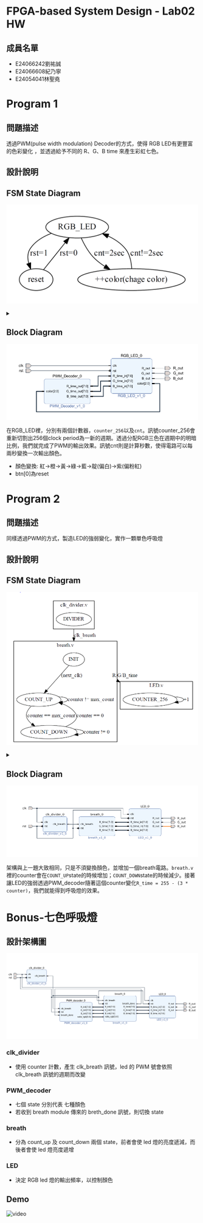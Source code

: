 # FPGA-based System Design - Lab02 HW

## 成員名單
* E24066242劉祐誠
* E24066608紀乃寧
* E24054041林聖堯

# Program 1
## 問題描述
透過PWM(pulse width modulation) Decoder的方式，使得 RGB LED有更豐富的色彩變化 ，並透過給予不同的 R、G、B time 來產生彩虹七色。
## 設計說明
## FSM State Diagram

![FSM](./program1/img/FSM.PNG)
<details>
<summary></summary>

<a href=https://graphviz.readthedocs.io/en/stable/examples.html>tutorial</a><br>
code:<br>

```python
from graphviz import Digraph
g = Digraph('G', filename='fsm.png')
g.node("RGB_LED","RGB_LED")
g.node("reset","reset")
g.node("++color","++color(chage color)")
g.edge("RGB_LED","++color",label="cnt=2sec")
g.edge("++color","RGB_LED",label="cnt!=2sec")
g.edge("RGB_LED","reset",label="rst=1")
g.edge("reset","RGB_LED",label="rst=0")
g.view()
```
</details>

## Block Diagram
![Block_Diagram](./program1/img/block_diagram.PNG)

在RGB_LED裡，分別有兩個計數器，`counter_256`以及`cnt`。訊號counter_256會重新切割出256個clock period為一新的週期。透過分配RGB三色在週期中的明暗比例，我們就完成了PWM的輸出效果。訊號cnt則是計算秒數，使得電路可以每兩秒變換一次輸出顏色。
* 顏色變換: 紅->橙->黃->綠->藍->靛(偏白)->紫(偏粉紅)
* btn[0]為reset

# Program 2
## 問題描述
同樣透過PWM的方式，製造LED的強弱變化，實作一顆單色呼吸燈

## 設計說明
## FSM State Diagram
![FSM](./program2/image/FSM.PNG)
<details>
<summary></summary>

code:<br>

```python
from graphviz import Digraph
g = Digraph('G', filename='fsm.png')
g.attr(compound='true')
with g.subgraph(name='cluster_breath') as b:
	b.node("INIT","INIT")
	b.node("COUNT_UP","COUNT_UP")
	b.node("COUNT_DOWN","COUNT_DOWN")
	b.edge("INIT","COUNT_UP",label="(next_clk)")
	b.edge("COUNT_UP","COUNT_DOWN",label="counter == max_count")
	b.edge("COUNT_UP","COUNT_UP",label="counter != max_count")
	b.edge("COUNT_DOWN","COUNT_UP",label="counter == 0")
	b.edge("COUNT_DOWN","COUNT_DOWN",label="counter != 0")
	b.attr(label='breath.v')

with g.subgraph(name='cluster_divider') as d:
	d.node("INIT2","DIVIDER")
	d.attr(label="clk_divider.v")


with g.subgraph(name="cluster_LED") as l:
	l.node("COUNTER","COUNTER_256")
	l.edge("COUNTER","COUNTER",label="+1")
	l.attr(label="LED.v")


g.edge("INIT","COUNTER",ltail="cluster_breath",lhead="cluster_LED",label="R/G/B_time")
g.edge("INIT2","INIT",ltail="cluster_divider",lhead="cluster_breath",label="clk_breath")
g.view()
```
</details>

## Block Diagram
![Block_Diagram](./program2/image/pg2_arch.png)

架構與上一題大致相同，只是不須變換顏色，並增加一個breath電路。`breath.v`裡的counter會在`COUNT_UP`state的時候增加；`COUNT_DOWN`state的時候減少。接著讓LED的強弱透過PWM_decoder隨著這個counter變化`R_time = 255 - (3 * counter)`，我們就能得到呼吸燈的效果。


# Bonus-七色呼吸燈
## 設計架構圖
![image](./bonus/image/arch.png)

### clk_divider
- 使用 counter 計數，產生 clk_breath 訊號，led 的 PWM 號會依照 clk_breath 訊號的週期而改變

### PWM_decoder
- 七個 state 分別代表 七種顏色
- 若收到 breath module 傳來的 breth_done 訊號，則切換 state 

### breath
- 分為 count_up 及 count_down 兩個 state，前者會使 led 燈的亮度遞減，而後者會使 led 燈亮度遞增

### LED
- 決定 RGB led 燈的輸出頻率，以控制顏色

## Demo

![video](./bonus/image/demo.gif)
